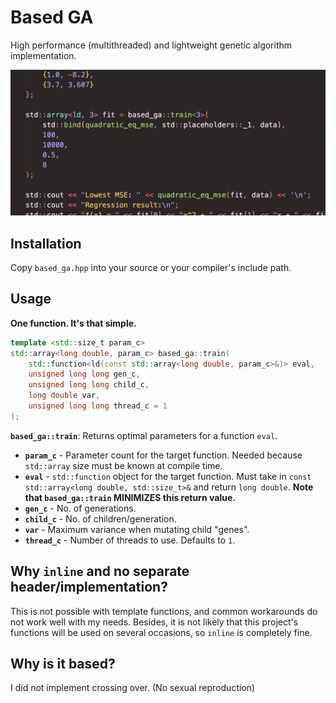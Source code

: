 # Based GA
High performance (multithreaded) and lightweight genetic algorithm implementation.

![epic screenshot](./screenshot.png)

## Installation
Copy `based_ga.hpp` into your source or your compiler's include path.

## Usage
**One function. It's that simple.**
```cpp
template <std::size_t param_c>
std::array<long double, param_c> based_ga::train(
    std::function<ld(const std::array<long double, param_c>&)> eval,
    unsigned long long gen_c,
    unsigned long long child_c,
    long double var,
    unsigned long long thread_c = 1
);
```
**`based_ga::train`**: Returns optimal parameters for a function `eval`.
- **`param_c`** - Parameter count for the target function. Needed because `std::array` size must be known at compile time.
- **`eval`** - `std::function` object for the target function. Must take in `const std::array<long double, std::size_t>&` and return `long double`. **Note that `based_ga::train` MINIMIZES this return value.**
- **`gen_c`** - No. of generations.
- **`child_c`** - No. of children/generation.
- **`var`** - Maximum variance when mutating child "genes".
- **`thread_c`** - Number of threads to use. Defaults to `1`.

## Why `inline` and no separate header/implementation?
This is not possible with template functions, and common workarounds do not work well with my needs. Besides, it is not likely that this project's functions will be used on several occasions, so `inline` is completely fine.

## Why is it based?
I did not implement crossing over. (No sexual reproduction)

